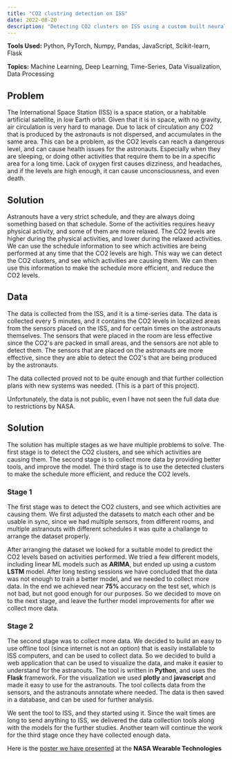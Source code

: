 ```yaml
---
title: "CO2 clustring detection on ISS"
date: 2022-08-20
description: "Detecting CO2 clusters on ISS using a custom built neural network model with time-series data. Data processing and visualization tools for further evaluation."
---
```


**Tools Used:** Python, PyTorch, Numpy, Pandas, JavaScript, Scikit-learn, Flask

**Topics:** Machine Learning, Deep Learning, Time-Series, Data Visualization, Data Processing

## Problem

The International Space Station (ISS) is a space station, or a habitable artificial satellite, in low Earth orbit. Given that it is in space, with no gravity, air circulation is very hard to manage. Due to lack of circulation any CO2 that is produced by the astronauts is not dispersed, and accumulates in the same area. This can be a problem, as the CO2 levels can reach a dangerous level, and can cause health issues for the astronauts. Especially when they are sleeping, or doing other activities that require them to be in a specific area for a long time. Lack of oxygen first causes dizziness, and headaches, and if the levels are high enough, it can cause unconsciousness, and even death.

## Solution

Astranouts have a very strict schedule, and they are always doing something based on that schedule. Some of the activities requires heavy physical activity, and some of them are more relaxed. The CO2 levels are higher during the physical activities, and lower during the relaxed activities. We can use the schedule information to see which activities are being performed at any time that the CO2 levels are high. This way we can detect the CO2 clusters, and see which activities are causing them. We can then use this information to make the schedule more efficient, and reduce the CO2 levels.

## Data

The data is collected from the ISS, and it is a time-series data. The data is collected every 5 minutes, and it contains the CO2 levels in localized areas from the sensors placed on the ISS, and for certain times on the astronauts themselves. The sensors that were placed in the room are less effective since the CO2's are packed in small areas, and the sensors are not able to detect them. The sensors that are placed on the astronauts are more effective, since they are able to detect the CO2's that are being produced by the astronauts. 

The data collected proved not to be quite enough and that further collection plans with new systems was needed. (This is a part of this project).

Unfortunately, the data is not public, even I have not seen the full data due to restrictions by NASA.

## Solution

The solution has multiple stages as we have multiple problems to solve. The first stage is to detect the CO2 clusters, and see which activities are causing them. The second stage is to collect more data by providing better tools, and improve the model. The third stage is to use the detected clusters to make the schedule more efficient, and reduce the CO2 levels. 

### Stage 1

The first stage was to detect the CO2 clusters, and see which activities are causing them. We first adjusted the datasets to match each other and be usable in sync, since we had multiple sensors, from different rooms, and multiple astranouts with different schedules it was quite a challange to arrange the dataset properly.

After arranging the dataset we looked for a suitable model to predict the CO2 levels based on activities performed. We tried a few different models, including linear ML models such as **ARIMA**, but ended up using a custom **LSTM** model. After long testing sessions we have concluded that the data was not enough to train a better model, and we needed to collect more data. In the end we achieved near **75%** accuracy on the test set, which is not bad, but not good enough for our purposes. So we decided to move on to the next stage, and leave the further model improvements for after we collect more data.

### Stage 2

The second stage was to collect more data. We decided to build an easy to use offline tool (since internet is not an option) that is easily installable to ISS computers, and can be used to collect data. So we decided to build a web application that can be used to visualize the data, and make it easier to understand for the astranouts. The tool is written in **Python**, and uses the **Flask** framework. For the visualization we used **plotly** and **javascript** and made it easy to use for the astranouts. The tool collects data from the sensors, and the astranouts annotate where needed. The data is then saved in a database, and can be used for further analysis.

We sent the tool to ISS, and they started using it. Since the wait times are long to send anything to ISS, we delivered the data collection tools along with the models for the further studies. Another team will continue the work for the third stage once they have collected enough data.

Here is the [poster we have presented](pdf/nasa_poster_co2_iss.pdf) at the **NASA Wearable Technologies**